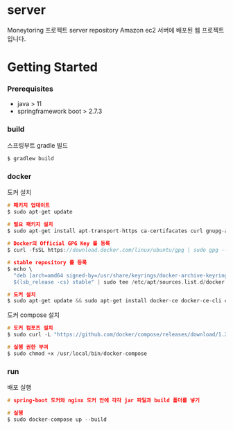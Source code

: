 # server
Moneytoring 프로젝트 server repository
Amazon ec2 서버에 배포된 웹 프로젝트입니다.
# Getting Started
### Prerequisites
- java > 11
- springframework boot > 2.7.3
### build
스프링부트 gradle 빌드
```c
$ gradlew build
```

### docker
도커 설치
```c
# 패키지 업데이트
$ sudo apt-get update

# 필요 패키지 설치
$ sudo apt-get install apt-transport-https ca-certifacates curl gnupg-agent software-properties-commo
    
# Docker의 Official GPG Key 를 등록
$ curl -fsSL https://download.docker.com/linux/ubuntu/gpg | sudo gpg --dearmor -o /usr/share/keyrings/docker-archive-keyring.gpg

# stable repository 를 등록
$ echo \
  "deb [arch=amd64 signed-by=/usr/share/keyrings/docker-archive-keyring.gpg] https://download.docker.com/linux/ubuntu \
  $(lsb_release -cs) stable" | sudo tee /etc/apt/sources.list.d/docker.list > /dev/null

# 도커 설치
$ sudo apt-get update && sudo apt-get install docker-ce docker-ce-cli containerd.io
```

도커 compose 설치
```c
# 도커 컴포즈 설치
$ sudo curl -L "https://github.com/docker/compose/releases/download/1.29.2/docker-compose-$(uname -s)-$(uname -m)" -o /usr/local/bin/docker-compose

# 실행 권한 부여
$ sudo chmod +x /usr/local/bin/docker-compose
```

### run
배포 실행
```c
# spring-boot 도커와 nginx 도커 안에 각각 jar 파일과 build 폴더를 넣기

# 실행
$ sudo docker-compose up --build
```

